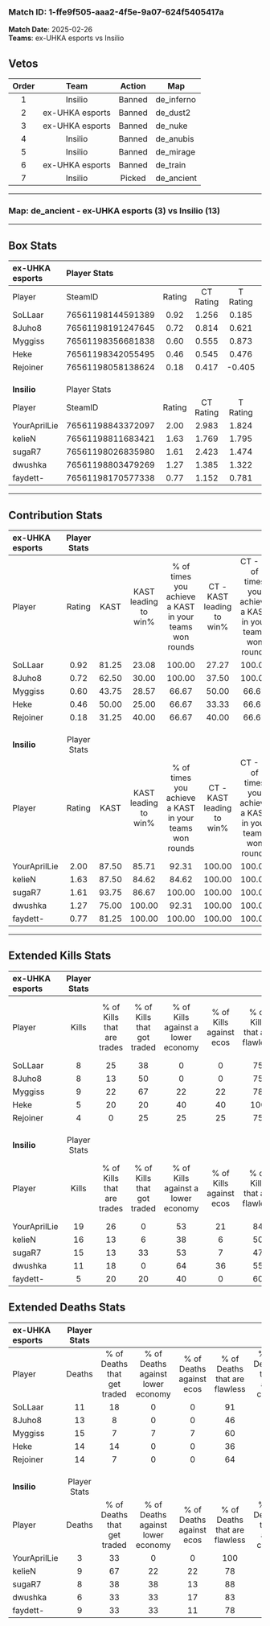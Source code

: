 ### Match ID: 1-ffe9f505-aaa2-4f5e-9a07-624f5405417a  
**Match Date**: 2025-02-26  
**Teams**: ex-UHKA esports vs Insilio  

## Vetos  

| Order | Team | Action | Map |
| :---: | :--: | :----: | --- |
| 1 | Insilio | Banned | de_inferno |
| 2 | ex-UHKA esports | Banned | de_dust2 |
| 3 | ex-UHKA esports | Banned | de_nuke |
| 4 | Insilio | Banned | de_anubis |
| 5 | Insilio | Banned | de_mirage |
| 6 | ex-UHKA esports | Banned | de_train |
| 7 | Insilio | Picked | de_ancient |

---  

### **Map**: de_ancient - ex-UHKA esports (3) vs Insilio (13)  
---  

## Box Stats  

| **ex-UHKA esports** | Player Stats      |        |           |          |       |       |       |         |        |      |     |
| :- | :- | :-: | :-: | :-: | :-: | :-: | :-: | :-: | :-: | :-: | :-: |
| Player              | SteamID           | Rating | CT Rating | T Rating | KAST  |  ADR  | Kills | Assists | Deaths | K/D  | HS% |
| SoLLaar             | 76561198144591389 |  0.92  |   1.256   |  0.185   | 81.25 | 53.3  |   8   |    5    |   11   | 0.73 | 37  |
| 8Juho8              | 76561198191247645 |  0.72  |   0.814   |  0.621   | 62.50 | 60.6  |   8   |    1    |   13   | 0.62 | 50  |
| Myggiss             | 76561198356681838 |  0.60  |   0.555   |  0.873   | 43.75 | 67.1  |   9   |    3    |   15   | 0.60 | 44  |
| Heke                | 76561198342055495 |  0.46  |   0.545   |  0.476   | 50.00 | 58.0  |   5   |    7    |   14   | 0.36 | 60  |
| Rejoiner            | 76561198058138624 |  0.18  |   0.417   |  -0.405  | 31.25 | 41.4  |   4   |    1    |   14   | 0.29 | 25  |
|                     |                   |        |           |          |       |       |       |         |        |      |     |
|                     |                   |        |           |          |       |       |       |         |        |      |     |
|                     |                   |        |           |          |       |       |       |         |        |      |     |
| **Insilio**         | Player Stats      |        |           |          |       |       |       |         |        |      |     |
| Player              | SteamID           | Rating | CT Rating | T Rating | KAST  |  ADR  | Kills | Assists | Deaths | K/D  | HS% |
| YourAprilLie        | 76561198843372097 |  2.00  |   2.983   |  1.824   | 87.50 | 110.4 |  19   |    3    |   3    | 6.33 | 36  |
| kelieN              | 76561198811683421 |  1.63  |   1.769   |  1.795   | 87.50 | 105.5 |  16   |    5    |   9    | 1.78 | 56  |
| sugaR7              | 76561198026835980 |  1.61  |   2.423   |  1.474   | 93.75 | 92.7  |  15   |    4    |   8    | 1.88 | 53  |
| dwushka             | 76561198803479269 |  1.27  |   1.385   |  1.322   | 75.00 | 75.7  |  11   |    4    |   6    | 1.83 | 45  |
| faydett-            | 76561198170577338 |  0.77  |   1.152   |  0.781   | 81.25 | 36.4  |   5   |    5    |   9    | 0.56 | 20  |
---  

## Contribution Stats  

| **ex-UHKA esports** | Player Stats |       |                      |                                                        |                           |                                                             |                          |                                                            |
| :- | :-: | :-: | :-: | :-: | :-: | :-: | :-: | :-: |
| Player              |    Rating    | KAST  | KAST leading to win% | % of times you achieve a KAST in your teams won rounds | CT - KAST leading to win% | CT - % of times you achieve a KAST in your teams won rounds | T - KAST leading to win% | T - % of times you achieve a KAST in your teams won rounds |
| SoLLaar             |     0.92     | 81.25 |        23.08         |                         100.00                         |           27.27           |                           100.00                            |           0.00           |                            0.00                            |
| 8Juho8              |     0.72     | 62.50 |        30.00         |                         100.00                         |           37.50           |                           100.00                            |           0.00           |                            0.00                            |
| Myggiss             |     0.60     | 43.75 |        28.57         |                         66.67                          |           50.00           |                            66.67                            |           0.00           |                            0.00                            |
| Heke                |     0.46     | 50.00 |        25.00         |                         66.67                          |           33.33           |                            66.67                            |           0.00           |                            0.00                            |
| Rejoiner            |     0.18     | 31.25 |        40.00         |                         66.67                          |           40.00           |                            66.67                            |           0.00           |                            0.00                            |
|                     |              |       |                      |                                                        |                           |                                                             |                          |                                                            |
|                     |              |       |                      |                                                        |                           |                                                             |                          |                                                            |
|                     |              |       |                      |                                                        |                           |                                                             |                          |                                                            |
| **Insilio**         | Player Stats |       |                      |                                                        |                           |                                                             |                          |                                                            |
| Player              |    Rating    | KAST  | KAST leading to win% | % of times you achieve a KAST in your teams won rounds | CT - KAST leading to win% | CT - % of times you achieve a KAST in your teams won rounds | T - KAST leading to win% | T - % of times you achieve a KAST in your teams won rounds |
| YourAprilLie        |     2.00     | 87.50 |        85.71         |                         92.31                          |          100.00           |                           100.00                            |          80.00           |                           88.89                            |
| kelieN              |     1.63     | 87.50 |        84.62         |                         84.62                          |          100.00           |                           100.00                            |          77.78           |                           77.78                            |
| sugaR7              |     1.61     | 93.75 |        86.67         |                         100.00                         |          100.00           |                           100.00                            |          81.82           |                           100.00                           |
| dwushka             |     1.27     | 75.00 |        100.00        |                         92.31                          |          100.00           |                           100.00                            |          100.00          |                           88.89                            |
| faydett-            |     0.77     | 81.25 |        100.00        |                         100.00                         |          100.00           |                           100.00                            |          100.00          |                           100.00                           |
---  

## Extended Kills Stats  

| **ex-UHKA esports** | Player Stats |                            |                            |                                    |                         |                              |                                 |                                       |                    |           |
| :- | :-: | :-: | :-: | :-: | :-: | :-: | :-: | :-: | :-: | :-: |
| Player              |    Kills     | % of Kills that are trades | % of Kills that got traded | % of Kills against a lower economy | % of Kills against ecos | % of Kills that are flawless | % of Kills that are close duels | % of Kills that are assisted by flash | Pistol Round Kills | AWP Kills |
| SoLLaar             |      8       |             25             |             38             |                 0                  |            0            |              75              |                0                |                  13                   |         0          |     2     |
| 8Juho8              |      8       |             13             |             50             |                 0                  |            0            |              75              |                0                |                  13                   |         0          |     0     |
| Myggiss             |      9       |             22             |             67             |                 22                 |           22            |              78              |                0                |                   0                   |         0          |     2     |
| Heke                |      5       |             20             |             20             |                 40                 |           40            |             100              |                0                |                   0                   |         1          |     1     |
| Rejoiner            |      4       |             0              |             25             |                 25                 |           25            |              75              |                0                |                   0                   |         0          |     1     |
|                     |              |                            |                            |                                    |                         |                              |                                 |                                       |                    |           |
|                     |              |                            |                            |                                    |                         |                              |                                 |                                       |                    |           |
|                     |              |                            |                            |                                    |                         |                              |                                 |                                       |                    |           |
| **Insilio**         | Player Stats |                            |                            |                                    |                         |                              |                                 |                                       |                    |           |
| Player              |    Kills     | % of Kills that are trades | % of Kills that got traded | % of Kills against a lower economy | % of Kills against ecos | % of Kills that are flawless | % of Kills that are close duels | % of Kills that are assisted by flash | Pistol Round Kills | AWP Kills |
| YourAprilLie        |      19      |             26             |             0              |                 53                 |           21            |              84              |               11                |                  16                   |         4          |     4     |
| kelieN              |      16      |             13             |             6              |                 38                 |            6            |              50              |                0                |                   0                   |         0          |     1     |
| sugaR7              |      15      |             13             |             33             |                 53                 |            7            |              47              |                7                |                   0                   |         0          |     0     |
| dwushka             |      11      |             18             |             0              |                 64                 |           36            |              55              |                9                |                   0                   |         2          |     0     |
| faydett-            |      5       |             20             |             20             |                 40                 |            0            |              60              |               20                |                   0                   |         0          |     0     |
## Extended Deaths Stats  

| **ex-UHKA esports** | Player Stats |                             |                                   |                          |                               |                            |                           |               |
| :- | :-: | :-: | :-: | :-: | :-: | :-: | :-: | :-: |
| Player              |    Deaths    | % of Deaths that get traded | % of Deaths against lower economy | % of Deaths against ecos | % of Deaths that are flawless | % of Deaths that are close | % of Deaths while blinded | Deaths to AWP |
| SoLLaar             |      11      |             18              |                 0                 |            0             |              91               |             0              |             0             |       0       |
| 8Juho8              |      13      |              8              |                 0                 |            0             |              46               |             8              |             8             |       1       |
| Myggiss             |      15      |              7              |                 7                 |            7             |              60               |             13             |            13             |       3       |
| Heke                |      14      |             14              |                 0                 |            0             |              36               |             7              |             0             |       1       |
| Rejoiner            |      14      |              7              |                 0                 |            0             |              64               |             7              |             0             |       1       |
|                     |              |                             |                                   |                          |                               |                            |                           |               |
|                     |              |                             |                                   |                          |                               |                            |                           |               |
|                     |              |                             |                                   |                          |                               |                            |                           |               |
| **Insilio**         | Player Stats |                             |                                   |                          |                               |                            |                           |               |
| Player              |    Deaths    | % of Deaths that get traded | % of Deaths against lower economy | % of Deaths against ecos | % of Deaths that are flawless | % of Deaths that are close | % of Deaths while blinded | Deaths to AWP |
| YourAprilLie        |      3       |             33              |                 0                 |            0             |              100              |             0              |             0             |       0       |
| kelieN              |      9       |             67              |                22                 |            22            |              78               |             0              |             0             |       1       |
| sugaR7              |      8       |             38              |                38                 |            13            |              88               |             0              |            13             |       0       |
| dwushka             |      6       |             33              |                33                 |            17            |              83               |             0              |             0             |       0       |
| faydett-            |      9       |             33              |                33                 |            11            |              78               |             0              |            11             |       0       |
